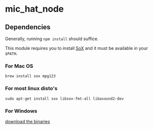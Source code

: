 # mic_hat_node

## Dependencies

Generally, running `npm install` should suffice.

This module requires you to install [SoX](http://sox.sourceforge.net) and it must be available in your `$PATH`.

### For Mac OS
`brew install sox mpg123`

### For most linux disto's
`sudo apt-get install sox libsox-fmt-all libasound2-dev`

### For Windows
[download the binaries](http://sourceforge.net/projects/sox/files/latest/download)
```
